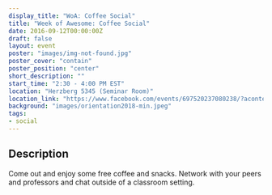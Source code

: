 ```yaml
---
display_title: "WoA: Coffee Social"
title: "Week of Awesome: Coffee Social"
date: 2016-09-12T00:00:00Z
draft: false
layout: event
poster: "images/img-not-found.jpg"
poster_cover: "contain"
poster_position: "center"
short_description: ""
start_time: "2:30 - 4:00 PM EST"
location: "Herzberg 5345 (Seminar Room)"
location_link: "https://www.facebook.com/events/697520237080238/?acontext=%7B%22event_action_history%22%3A[%7B%22surface%22%3A%22page%22%7D]%7D"
background: "images/orientation2018-min.jpeg"
tags:
- social
---
```


## Description

Come out and enjoy some free coffee and snacks. Network with your peers and professors and chat outside of a classroom setting.